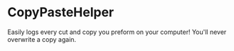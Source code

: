 CopyPasteHelper
===============
Easily logs every cut and copy you preform on your computer! You'll never overwrite a copy again.
